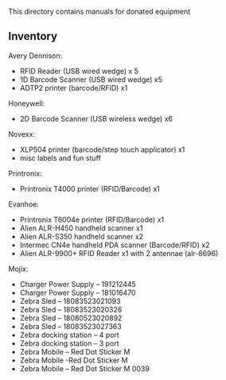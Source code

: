 This directory contains manuals for donated equipment

## Inventory
Avery Dennison:

* RFID Reader (USB wired wedge) x 5
* 1D Barcode Scanner (USB wired wedge) x5
* ADTP2 printer (barcode/RFID) x1

Honeywell:

* 2D Barcode Scanner (USB wireless wedge) x6

Novexx:

* XLP504 printer (barcode/step touch applicator) x1
* misc labels and fun stuff

Printronix:

* Printronix T4000 printer (RFID/Barcode) x1

Evanhoe:

* Printronix T6004e printer (RFID/Barcode) x1
* Alien ALR-H450 handheld scanner x1
* Alien ALR-S350 handheld scanner x2
* Intermec CN4e handheld PDA scanner (Barcode/RFID) x2
* Alien ALR-9900+ RFID Reader x1 with 2 antennae (alr-8696)

Mojix:

* Charger Power Supply – 191212445
* Charger Power Supply – 181016470
* Zebra Sled – 18083523021093
* Zebra Sled – 18083523020326
* Zebra Sled – 18080523020892
* Zebra Sled – 18083523027363
* Zebra docking station – 4 port
* Zebra docking station – 3 port
* Zebra Mobile – Red Dot Sticker M
* Zebra Mobile -Red Dot Sticker M
* Zebra Mobile – Red Dot Sticker M 0039


